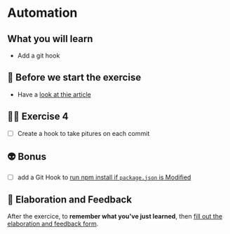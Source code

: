 # Automation

## What you will learn

- Add a git hook

## 👾 Before we start the exercise

- Have a [look at thie article](https://archive.davidl.fr/blog/gitshot.html)

## 👨‍🚀 Exercise 4

- [ ] Create a hook to take pitures on each commit

## 👽 Bonus

- [ ] add a Git Hook to [run npm install if `package.json` is Modified](https://davidwalsh.name/git-hook-npm-install-package-json-modified)

## 🏅 Elaboration and Feedback

After the exercice, to __remember what you've just learned__, then [fill out the elaboration and feedback form](https://airtable.com/shrBuZqOJL5UeLLF1?prefill_Name=GitHub%20102&prefill_Exercice=04).
